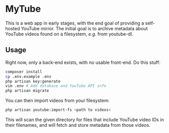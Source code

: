# MyTube

This is a web app in early stages, with the end goal of providing a self-hosted YouTube mirror. The initial goal is to archive metadata about YouTube videos found on a filesystem, _e.g._ from youtube-dl.

## Usage

Right now, only a back-end exists, with no usable front-end. Do this stuff:

```bash
composer install
cp .env.example .env
php artisan key:generate
vim .env # Add database and YouTube API info
php artisan migrate
```

You can then import videos from your filesystem:

```bash
php artisan youtube:import-fs <path to videos>
```

This will scan the given directory for files that include YouTube video IDs in their filenames, and will fetch and store metadata from those videos.
